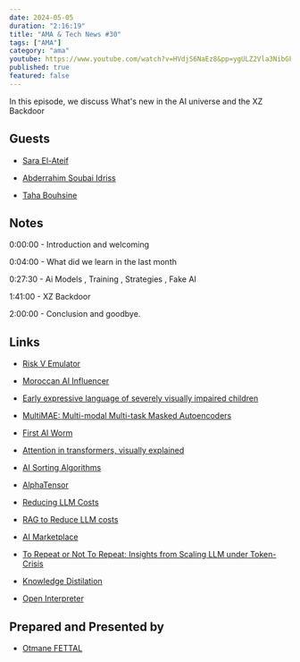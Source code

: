 ```yaml
---
date: 2024-05-05
duration: "2:16:19"
title: "AMA & Tech News #30"
tags: ["AMA"]
category: "ama"
youtube: https://www.youtube.com/watch?v=HVdjS6NaEz8&pp=ygULZ2Vla3NibGFibGE%3D
published: true
featured: false
---
```


In this episode, we discuss What's new in the AI universe and the XZ Backdoor

## Guests

- [Sara El-Ateif](https://www.linkedin.com/in/sara-el-ateif)

- [Abderrahim Soubai Idriss](https://twitter.com/soub4i)

- [Taha Bouhsine](https://www.linkedin.com/in/tahabsn)

## Notes

0:00:00 - Introduction and welcoming

0:04:00 - What did we learn in the last month

0:27:30 - Ai Models , Training , Strategies , Fake AI

1:41:00 - XZ Backdoor

2:00:00 - Conclusion and goodbye.

## Links

- [Risk V Emulator](https://github.com/mit-pdos/xv6-riscv)

- [Moroccan AI Influencer](https://www.instagram.com/kenza.layli/?hl=en)

- [Early expressive language of severely visually impaired children](https://pubmed.ncbi.nlm.nih.gov/8138072/#:~:text=It%20is%20concluded%20that%20severely,discerned%20in%20their%20early%20words.)

- [MultiMAE: Multi-modal Multi-task Masked Autoencoders](https://multimae.epfl.ch/)

- [First AI Worm](https://arxiv.org/abs/2403.02817)

- [Attention in transformers, visually explained](https://www.youtube.com/watch?v=eMlx5fFNoYc&t=369s)

- [AI Sorting Algorithms](https://deepmind.google/discover/blog/alphadev-discovers-faster-sorting-algorithms/)

- [AlphaTensor](https://deepmind.google/discover/blog/discovering-novel-algorithms-with-alphatensor/)

- [Reducing LLM Costs](https://www.linkedin.com/posts/joannastoffregen_rag-6-techniques-to-reduce-llm-costs-activity-7182980552193396737-mmBc?utm_source=share&utm_medium=member_desktop)

- [RAG to Reduce LLM costs](https://www.linkedin.com/posts/joannastoffregen_rag-5-costs-of-a-rag-app-activity-7181168556728840192-NFaJ?utm_source=share&utm_medium=member_desktop)

- [AI Marketplace](https://aimarketplace.co/)

- [To Repeat or Not To Repeat: Insights from Scaling LLM under Token-Crisis ](https://arxiv.org/pdf/2305.13230)

- [Knowledge Distilation](https://arxiv.org/pdf/2210.17332)

- [Open Interpreter](https://www.openinterpreter.com/)

## Prepared and Presented by

- [Otmane FETTAL](https://twitter.com/ofettal)
